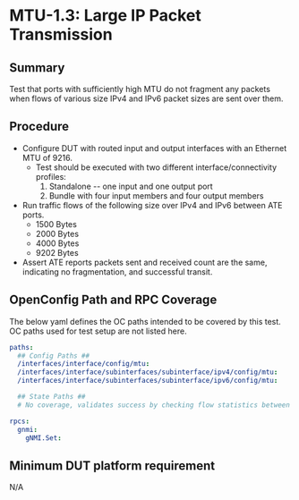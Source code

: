 # MTU-1.3: Large IP Packet Transmission

## Summary

Test that ports with sufficiently high MTU do not fragment any packets when flows of various size 
IPv4 and IPv6 packet sizes are sent over them.

## Procedure

* Configure DUT with routed input and output interfaces with an Ethernet MTU of 9216.
  * Test should be executed with two different interface/connectivity profiles:
    1) Standalone -- one input and one output port
    2) Bundle with four input members and four output members
* Run traffic flows of the following size over IPv4 and IPv6 between ATE ports. 
  * 1500 Bytes
  * 2000 Bytes
  * 4000 Bytes
  * 9202 Bytes
* Assert ATE reports packets sent and received count are the same, indicating no fragmentation, and 
  successful transit.

## OpenConfig Path and RPC Coverage

The below yaml defines the OC paths intended to be covered by this test.  OC paths used for test setup are not listed here.

```yaml
paths:
  ## Config Paths ##
  /interfaces/interface/config/mtu:
  /interfaces/interface/subinterfaces/subinterface/ipv4/config/mtu:
  /interfaces/interface/subinterfaces/subinterface/ipv6/config/mtu:

  ## State Paths ##
  # No coverage, validates success by checking flow statistics between ATE ports.

rpcs:
  gnmi:
    gNMI.Set:
```

## Minimum DUT platform requirement

N/A

